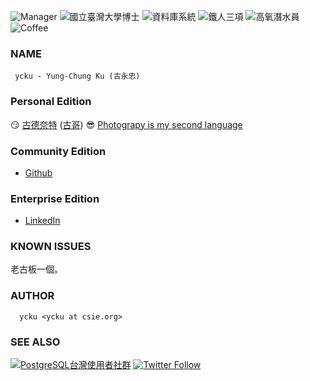 ![Manager](https://img.shields.io/badge/招集人-台灣PostgreSQL使用者社群-blue.svg)
![國立臺灣大學博士](https://img.shields.io/badge/Ph.D.-National%20Taiwan%20University-blue.svg)
![資料庫系統](https://img.shields.io/badge/Database-職人-orange.svg)
![鐵人三項](https://img.shields.io/badge/Triathlon-Enjoy-brightgreen.svg)
![高氧潛水員](https://img.shields.io/badge/Enriched%20Air--yellow.svg)
![Coffee](https://img.shields.io/badge/手沖咖啡-心情-brightgreen.svg)

### NAME
     ycku - Yung-Chung Ku (古永忠)

### Personal Edition
   :smirk: [古德奈特](https://medium.com/ycku) ([古哥](https://medium.com/@ycku))
   :sunglasses: [Photograpy is my second language](https://www.flickr.com/people/pipergu/)

### Community Edition
- [Github](https://github.com/ycku/)

### Enterprise Edition
- [LinkedIn](https://www.linkedin.com/in/ycku/)

### KNOWN ISSUES
老古板一個。

### AUTHOR
      ycku <ycku at csie.org>

### SEE ALSO
[![PostgreSQL台灣使用者社群](https://img.shields.io/badge/台灣使用者社群-PostgreSQL-blue.svg)](https://postgresql.tw/)
[![Twitter Follow](https://img.shields.io/twitter/follow/94ycku.svg?style=social&label=Follow)](https://twitter.com/94ycku)
